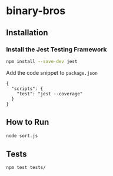 # binary-bros

## Installation

### Install the Jest Testing Framework
```bash
npm install --save-dev jest
```

Add the code snippet to `package.json`
```
{
  "scripts": {
    "test": "jest --coverage"
  }
}
```

## How to Run
```bash
node sort.js
```
## Tests
```bash
npm test tests/
```
